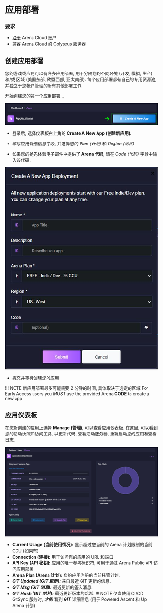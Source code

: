 # 应用部署

### 要求

* [注册](https://https://console.colyseus.io/register) Arena Cloud 账户
* 兼容 [Arena Cloud](../create-colyseus-server/) 的 Colyseus 服务器

## 创建应用部署

您的游戏或应用可以有许多应用部署, 用于分隔您的不同环境 (开发, 模拟, 生产) 和/或 区域 (美国东部, 欧盟西部, 亚太南部). 每个应用部署都有自己的专用资源池, 并独立于您帐户管理的所有其他部署工作.

开始创建您的第一个应用部署...

![新建应用按钮](../../images/create-new-app.jpg)

- 登录后, 选择仪表板右上角的 **Create A New App (创建新应用)**.

- 填写应用详细信息字段, 并选择您的 *Plan (计划)* 和 *Region (地区)*

- 如果您的抢先体验电子邮件中提供了 **Arena 代码**, 请在 *Code (代码)* 字段中输入该代码.

![注册流程](../../images/create-app.jpg)

- 提交并等待创建您的应用

!!! NOTE
    新应用部署最多可能需要 2 分钟的时间, 具体取决于选定的区域
    For Early Access users you *MUST* use the provided Arena **CODE** to create a new app

## 应用仪表板

在您新创建的应用上选择 **Manage (管理)**, 可以查看应用仪表板. 在这里, 可以看到您的活动快照和访问工具, 以更新代码, 查看活动服务器, 重新启动您的应用和查看日志.

![Arena 应用管理视图](../../images/app-manage-details.jpg)

- **Current Usage (当前使用情况):** 显示超过您当前的 Arena 计划限制的当前 CCU  (如果有)
- **Connection (连接):** 用于访问您的应用的 URL 和端口
- **API Key (API 秘钥):** 应用的唯一参考标识符, 可用于通过 Arena Public API 访问应用部署
- **Arena Plan (Arena 计划):** 您的应用注册的当前托管计划.
- ***GIT Updated (GIT 更新):*** 来自最近 GIT 更新的信息.
- ***GIT Msg (GIT 消息):*** 最近更新的签入消息.
- ***GIT Hash (GIT 哈希):*** 最近更新版本的哈希.
!!! NOTE
    仅当使用 CI/CD GitSync 服务时, ***才能*** 看到 ***GIT*** 详细信息 (用于 Powered Ascent 和 Up Arena 计划)
